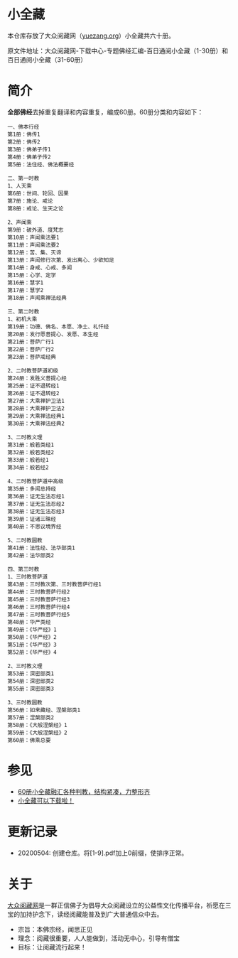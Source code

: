 # 小全藏

本仓库存放了大众阅藏网（[yuezang.org](http://www.yuezang.org)）小全藏共六十册。

原文件地址：大众阅藏网-下载中心-专题佛经汇编-百日通阅小全藏（1-30册）和百日通阅小全藏（31-60册）

# 简介

**全部佛经**去掉重复翻译和内容重复，编成60册。60册分类和内容如下：

```
一、佛本行经
第1册：佛传1
第2册：佛传2
第3册：佛弟子传1
第4册：佛弟子传2
第5册：法住经、佛法概要经
 
二、第一时教
1、人天乘
第6册：世间、轮回、因果
第7册：施论、戒论
第8册：戒论、生天之论
 
2、声闻乘
第9册：破外道、度梵志
第10册：声闻乘法要1
第11册：声闻乘法要2
第12册：苦、集、灭谛
第13册：声闻修行次第、发出离心、少欲知足
第14册：身戒、心戒、多闻
第15册：心学、定学
第16册：慧学1
第17册：慧学2
第18册：声闻乘禅法经典
 
三、第二时教
1、初机大乘
第19册：功德、佛名、本愿、净土、礼忏经
第20册：发行愿菩提心、发愿、本生经
第21册：菩萨广行1
第22册：菩萨广行2
第23册：菩萨戒经典
 
2、二时教菩萨道初级
第24册：发胜义菩提心经
第25册：证不退转经1
第26册：证不退转经2
第27册：大乘禅护卫法1
第28册：大乘禅护卫法2
第29册：大乘禅法经典1
第30册：大乘禅法经典2
 
3、二时教义理
第31册：般若类经1
第32册：般若类经2
第33册：般若经1
第34册：般若经2
 
4、二时教菩萨道中高级
第35册：多闻总持经
第36册：证无生法忍经1
第37册：证无生法忍经2
第38册：证无生法忍经3
第39册：证诸三昧经
第40册：不思议境界经
 
5、二时教圆教
第41册：法性经、法华部类1
第42册：法华部类2
 
四、第三时教
1、三时教菩萨道
第43册：三时教次第、三时教菩萨行经1
第44册：三时教菩萨行经2
第45册：三时教菩萨行经3
第46册：三时教菩萨行经4
第47册：三时教菩萨行经5
第48册：华严类经
第49册：《华严经》1
第50册：《华严经》2
第51册：《华严经》3
第52册：《华严经》4
 
2、三时教义理
第53册：深密部类1
第54册：深密部类2
第55册：深密部类3
 
3、三时教圆教
第56册：如来藏经、涅槃部类1
第57册：涅槃部类2
第58册：《大般涅槃经》1
第59册：《大般涅槃经》2
第60册：佛乘总要
```

# 参见

* [60册小全藏融汇各种判教，结构紧凑，力整形齐](https://mp.weixin.qq.com/s?__biz=MzA4OTg2Mjc0MQ==&mid=2654673606&idx=1&sn=d1e145417894f1eb63430a4821741a0b&chksm=8bdbddfcbcac54ea204e51adecf769415359a1acb443f1b8171df3ddb2204b60168de195c0b5&scene=21#wechat_redirect)
* [小全藏可以下载啦！](https://mp.weixin.qq.com/s/Cqlj14hJKBVF0hkNy1cp3g)

# 更新记录
* 20200504: 创建仓库。将[1-9].pdf加上0前缀，使排序正常。

# 关于

[大众阅藏网](http://www.yuezang.org)是一群正信佛子为倡导大众阅藏设立的公益性文化传播平台，祈愿在三宝的加持护念下，读经阅藏能普及到广大普通信众中去。

* 宗旨：本佛宗经，闻思正见
* 理念：阅藏很重要，人人能做到，活动无中心，引导有僧宝
* 目标：让阅藏流行起来！
